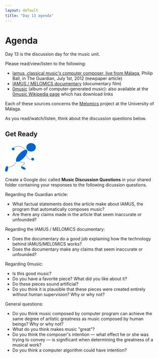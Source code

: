 ```yaml
---
layout: default
title: "Day 13 agenda"
---
```


# Agenda

Day 13 is the discussion day for the music unit.

Please read/view/listen to the following:

* [Iamus, classical music's computer composer, live from Málaga](http://www.theguardian.com/music/2012/jul/01/iamus-computer-composes-classical-music), Philip Ball, in The Guardian, July 1st, 2012 (newpaper article)
* [IAMUS / MELOMICS documentary](https://www.youtube.com/watch?v=ETGDbWvWCbM) (documentary film)
* [0music](https://www.youtube.com/watch?v=SxvV5zn7e9s) (album of computer-generated music): also available at the [0music Wikipedia page](https://en.wikipedia.org/wiki/0music) which has download links

Each of these sources concerns the [Melomics](http://geb.uma.es/melomics/melomics.html) project at the University of Málaga.

As you read/watch/listen, think about the discussion questions below.

## Get Ready

<img class="parimg" alt="Get ready" src="img/getready.png">

Create a Google doc called **Music Discussion Questions** in your shared folder containing your responses to the following dicussion questions.

<div class="clear"></div>

Regarding the Guardian article:

* What factual statements does the article make about IAMUS, the program that automatically composes music?
* Are there any claims made in the article that seem inaccurate or unfounded?

Regarding the IAMUS / MELOMICS documentary:

* Does the documentary do a good job explaining how the technology behind IAMUS/MELOMICS works?
* Does the documentary make any claims that seem inaccurate or unfounded?

Regarding 0music:

* Is this good music?
* Do you have a favorite piece?  What did you like about it?
* Do these pieces sound artificial?
* Do you think it is plausible that these pieces were created entirely without human supervision?  Why or why not?

General questions:

* Do you think music composed by computer program can achieve the same degree of artistic greatness as music composed by human beings?  Why or why not?
* What do you think makes music "great"?
* Do you think the composer's intention &mdash; what effect he or she was trying to convey &mdash; is significant when determining the greatness of a musical work?
* Do you think a computer algorithm could have intention?
